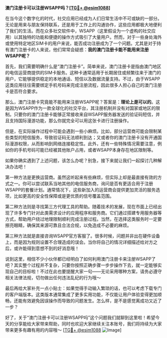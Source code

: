 **澳门注册卡可以注册WSAPP吗？[[TG💪+ @esim1088](https://t.me/s/esim1088)]**

在当今这个数字化的时代，社交应用已经成为人们日常生活中不可或缺的一部分。无论是用来与朋友保持联系，还是用于工作上的沟通协作，这些应用都极大地便利了我们的生活。而在众多社交软件中，WSAPP（这里假设为一个虚构的社交应用）以其独特的功能和便捷的操作方式吸引了大量用户。然而，对于一些身处海外或使用特定地区SIM卡的用户来说，能否成功注册成为了一个问题。尤其是对于持有澳门注册卡的人来说，他们常常会疑惑：**我的澳门注册卡能不能用来注册WSAPP呢？**

首先，我们需要明确什么是“澳门注册卡”。简单来说，澳门注册卡是指由澳门地区的电信运营商提供的SIM卡服务。这种卡通常适用于长期居住或频繁往来于澳门的用户，它能够提供稳定的本地通话、短信以及数据流量支持。不过，由于WSAPP这类应用往往需要绑定手机号码来完成注册流程，因此很多人担心自己的澳门注册卡是否符合要求。

那么，澳门注册卡究竟能不能用来注册WSAPP呢？答案是：**理论上是可以的**。这是因为WSAPP作为一款全球化的社交平台，其注册机制并没有对国家或地区的限制。只要你的澳门注册卡能够正常接收来自WSAPP服务器发送的验证码短信，并且支持国际漫游功能，那么你就完全可以用这张卡进行注册操作。

但是，在实际操作过程中可能会遇到一些小麻烦。比如，部分运营商可能会限制某些类型的短信服务，导致验证码无法顺利到达；又或者你的澳门注册卡没有开通国际漫游权限，从而影响到网络连接稳定性。此外，还有一些特殊情况需要注意，例如你的手机号码可能已经被其他账户占用，或者WSAPP本身存在地区限制等。

如果你确实遇到了上述问题，该怎么办呢？别急，接下来就让我们一起探讨几种解决办法吧！

第一种方法是更换运营商。虽然这听起来有些麻烦，但实际上却是最直接有效的方式之一。你可以尝试联系当地其他的电信服务商，询问是否有更适合用于注册WSAPP的套餐计划。通常情况下，这些新加入的运营商会提供更加灵活的服务选项，比如更高的安全性保障或是更优质的信号覆盖范围。

第二种方法则是寻找第三方代理工具的帮助。随着技术的发展，现在市面上已经出现了许多专门针对此类需求设计的应用程序和服务商。它们通过搭建专用服务器等方式，帮助用户绕过地理限制顺利完成注册过程。当然，在选择这类服务时一定要擦亮眼睛，确保其来源可靠且合法合规，以免造成不必要的麻烦。

第三种方法就是直接咨询WSAPP官方客服了。很多时候，问题并非出在硬件设备上，而是因为规则设置不合理造成的误会。当你将自己的情况详细描述给对方之后，或许能得到意想不到的好消息哦！

说到这里，相信不少小伙伴都已经明白了如何利用澳门注册卡来注册WSAPP了吧？其实整个过程并不复杂，只要你按照正确步骤一步步操作下去，就一定能够实现自己的目标啦！不过在此也要提醒大家一句——无论采用哪种方案，请务必遵守相关法律法规，切勿做出任何违法乱纪的行为哦～

最后再给大家补充一点小贴士：如果觉得手动输入繁琐的话，也可以考虑下载专门的客户端版本。这类版本通常集成了更多实用功能，不仅能让用户体验变得更加顺畅，还能有效避免因误操作而导致的问题发生。怎么样，是不是感觉离成功又近了一步？

好了，关于“澳门注册卡可以注册WSAPP吗”这个问题我们就聊到这里啦！希望今天的分享能给大家带来帮助，同时也欢迎大家继续关注本账号，我们将持续为大家带来更多有趣有用的内容哦～ [[TG💪+ @esim1088](https://t.me/s/esim1088) ![Image](https://i.postimg.cc/4NQfJmqS/Snipaste-2025-05-13-00-14-12.png)]